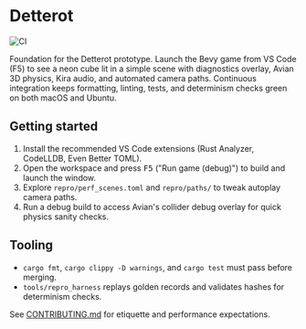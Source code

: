 # Detterot

![CI](https://github.com/<owner>/detterot/actions/workflows/ci.yml/badge.svg)

Foundation for the Detterot prototype. Launch the Bevy game from VS Code (F5) to see a neon cube lit in a simple scene with diagnostics overlay, Avian 3D physics, Kira audio, and automated camera paths. Continuous integration keeps formatting, linting, tests, and determinism checks green on both macOS and Ubuntu.

## Getting started
1. Install the recommended VS Code extensions (Rust Analyzer, CodeLLDB, Even Better TOML).
2. Open the workspace and press <kbd>F5</kbd> ("Run game (debug)") to build and launch the window.
3. Explore `repro/perf_scenes.toml` and `repro/paths/` to tweak autoplay camera paths.
4. Run a debug build to access Avian's collider debug overlay for quick physics sanity checks.

## Tooling
- `cargo fmt`, `cargo clippy -D warnings`, and `cargo test` must pass before merging.
- `tools/repro_harness` replays golden records and validates hashes for determinism checks.

See [CONTRIBUTING.md](CONTRIBUTING.md) for etiquette and performance expectations.
